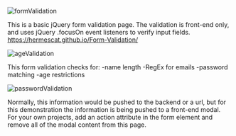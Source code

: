![formValidation](https://user-images.githubusercontent.com/46881872/62017187-b494e600-b183-11e9-9527-7b1fe7a2a1a1.png)

This is a basic jQuery form validation page. The validation is front-end only, and uses jQuery .focusOn event listeners to verify input fields. 
https://hermescat.github.io/Form-Validation/ 

![ageValidation](https://user-images.githubusercontent.com/46881872/62017191-b9599a00-b183-11e9-9275-2cdac81b93cb.png)

This form validation checks for:
-name length
-RegEx for emails
-password matching
-age restrictions

![passwordValidation](https://user-images.githubusercontent.com/46881872/62017278-0c335180-b184-11e9-9124-97db4bb435ba.png)

Normally, this information would be pushed to the backend or a url, but for this demonstration the information is being pushed to a front-end modal. For your own projects, add an action attribute in the form element and remove all of the modal content from this page. 

